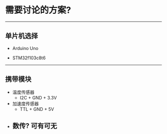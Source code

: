 需要讨论的方案?
================

***

单片机选择
---------

+ Arduino Uno

+ STM32f103c8t6

***

携带模块
------------

+ 温度传感器
  - I2C + GND + 3.3V
+ 加速度传感器
  - TTL + GND + 5V
+ 数传? 可有可无
  -